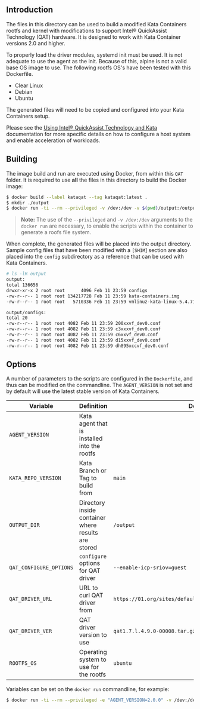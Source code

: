 ## Introduction

The files in this directory can be used to build a modified Kata Containers rootfs
and kernel with modifications to support Intel® QuickAssist Technology (QAT)
hardware. It is designed to work with Kata Container versions 2.0 and higher.

To properly load the driver modules, systemd init must be used. It is not adequate
to use the agent as the init. Because of this, alpine is not a valid base OS image
to use. The following rootfs OS's have been tested with this Dockerfile.

* Clear Linux
* Debian
* Ubuntu

The generated files will need to be copied and configured into your Kata Containers
setup.

Please see the
[Using Intel® QuickAssist Technology and Kata](../../../../docs/use-cases/using-Intel-QAT-and-kata.md)
documentation for more specific details on how to configure a host system and
enable acceleration of workloads.

## Building

The image build and run are executed using Docker, from within this `QAT` folder.
It is required to use **all** the files in this directory to build the Docker
image:

```sh
$ docker build --label kataqat --tag kataqat:latest .
$ mkdir ./output
$ docker run -ti --rm --privileged -v /dev:/dev -v $(pwd)/output:/output kataqat
```

> **Note:** The use of the `--privileged` and `-v /dev:/dev` arguments to the `docker run` are
> necessary, to enable the scripts within the container to generate a roofs file system.

When complete, the generated files will be placed into the output directory.
Sample config files that have been modified with a `[SHIM`] section are also
placed into the `config` subdirectory as a reference that can be used with
Kata Containers.

```sh
# ls -lR output
output:
total 136656
drwxr-xr-x 2 root root      4096 Feb 11 23:59 configs
-rw-r--r-- 1 root root 134217728 Feb 11 23:59 kata-containers.img
-rw-r--r-- 1 root root   5710336 Feb 11 23:59 vmlinuz-kata-linux-5.4.71-84_qat

output/configs:
total 20
-rw-r--r-- 1 root root 4082 Feb 11 23:59 200xxvf_dev0.conf
-rw-r--r-- 1 root root 4082 Feb 11 23:59 c3xxxvf_dev0.conf
-rw-r--r-- 1 root root 4082 Feb 11 23:59 c6xxvf_dev0.conf
-rw-r--r-- 1 root root 4082 Feb 11 23:59 d15xxvf_dev0.conf
-rw-r--r-- 1 root root 4082 Feb 11 23:59 dh895xccvf_dev0.conf
```

## Options

A number of parameters to the scripts are configured in the `Dockerfile`, and thus can be modified
on the commandline. The `AGENT_VERSION` is not set and by default will use the
latest stable version of Kata Containers.


| Variable | Definition | Default value |
| -------- | ---------- | ------------- |
| `AGENT_VERSION` | Kata agent that is installed into the rootfs |  |
| `KATA_REPO_VERSION` | Kata Branch or Tag to build from | `main` |
| `OUTPUT_DIR` | Directory inside container where results are stored | `/output` |
| `QAT_CONFIGURE_OPTIONS` | `configure` options for QAT driver | `--enable-icp-sriov=guest` |
| `QAT_DRIVER_URL` | URL to curl QAT driver from | `https://01.org/sites/default/files/downloads/${QAT_DRIVER_VER}` |
| `QAT_DRIVER_VER` | QAT driver version to use | `qat1.7.l.4.9.0-00008.tar.gz` |
| `ROOTFS_OS` | Operating system to use for the rootfs | `ubuntu` |

Variables can be set on the `docker run` commandline, for example:

```sh
$ docker run -ti --rm --privileged -e "AGENT_VERSION=2.0.0" -v /dev:/dev -v ${PWD}/output:/output kataqat
```
